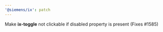 ```yaml
---
'@siemens/ix': patch
---
```


Make **ix-toggle** not clickable if disabled property is present (Fixes #1585)
